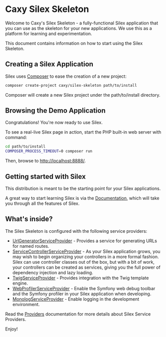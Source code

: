 Caxy Silex Skeleton
===================

Welcome to Caxy's Silex Skeleton - a fully-functional Silex application that
you can use as the skeleton for your new applications. We use this as a
platform for learning and experimentation.

This document contains information on how to start using the Silex Skeleton.

Creating a Silex Application
----------------------------

Silex uses [Composer][] to ease the creation of a new project:

```bash
composer create-project caxy/silex-skeleton path/to/install
```

Composer will create a new Silex project under the path/to/install directory.

Browsing the Demo Application
-----------------------------

Congratulations! You're now ready to use Silex.

To see a real-live Silex page in action, start the PHP built-in web server with
command:

```bash
cd path/to/install
COMPOSER_PROCESS_TIMEOUT=0 composer run
```

Then, browse to <http://localhost:8888/>.

Getting started with Silex
--------------------------

This distribution is meant to be the starting point for your Silex applications.

A great way to start learning Silex is via the [Documentation][], which will
take you through all the features of Silex.

What's inside?
--------------

The Silex Skeleton is configured with the following service providers:

* [UrlGeneratorServiceProvider][] - Provides a service for generating URLs for
  named routes.
* [ServiceControllerServiceProvider][] - As your Silex application grows, you
  may wish to begin organizing your controllers in a more formal fashion.
  Silex can use controller classes out of the box, but with a bit of work,
  your controllers can be created as services, giving you the full power of
  dependency injection and lazy loading.
* [TwigServiceProvider][] - Provides integration with the Twig template engine.
* [WebProfilerServiceProvider][] - Enable the Symfony web debug toolbar and
  the Symfony profiler in your Silex application when developing.
* [MonologServiceProvider][] - Enable logging in the development environment.

Read the [Providers][] documentation for more details about Silex Service
Providers.

Enjoy!

[Composer]: http://getcomposer.org/
[Documentation]: http://silex.sensiolabs.org/documentation
[UrlGeneratorServiceProvider]: http://silex.sensiolabs.org/doc/providers/url_generator.html
[ServiceControllerServiceProvider]: http://silex.sensiolabs.org/doc/providers/service_controller.html
[TwigServiceProvider]: http://silex.sensiolabs.org/doc/providers/twig.html
[WebProfilerServiceProvider]: http://github.com/silexphp/Silex-WebProfiler
[MonologServiceProvider]: http://silex.sensiolabs.org/doc/providers/monolog.html
[Providers]: http://silex.sensiolabs.org/doc/providers.html

